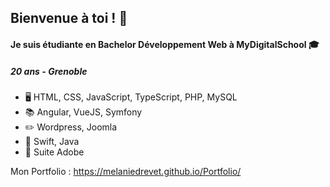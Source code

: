 ## Bienvenue à toi ! 👋

#### Je suis étudiante en Bachelor Développement Web à MyDigitalSchool 🎓 
##### 20 ans - Grenoble
#####

- 🖥  HTML, CSS, JavaScript, TypeScript, PHP, MySQL
- 📚 Angular, VueJS, Symfony
- ✏️ Wordpress, Joomla
- 📱 Swift, Java
- 🎨 Suite Adobe

Mon Portfolio : https://melaniedrevet.github.io/Portfolio/

